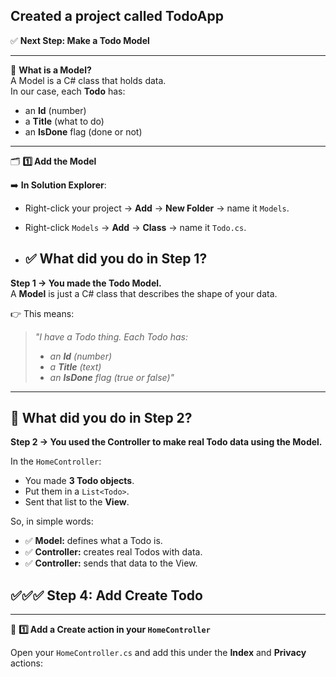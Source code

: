 ﻿## Created a project called  TodoApp

✅ **Next Step: Make a Todo Model**

---

📌 **What is a Model?**  
A Model is a C# class that holds data.  
In our case, each **Todo** has:
- an **Id** (number)
- a **Title** (what to do)
- an **IsDone** flag (done or not)

---

🗂️ **1️⃣ Add the Model**

➡️ **In Solution Explorer**:  
- Right-click your project → **Add** → **New Folder** → name it `Models`.  
- Right-click `Models` → **Add** → **Class** → name it `Todo.cs`.


- ## ✅ What did you do in Step 1?

**Step 1 → You made the Todo Model.**  
A **Model** is just a C# class that describes the shape of your data.

👉 This means:  
> *"I have a Todo thing. Each Todo has:*  
> - *an **Id** (number)*  
> - *a **Title** (text)*  
> - *an **IsDone** flag (true or false)"*

---

## 📌 What did you do in Step 2?

**Step 2 → You used the Controller to make real Todo data using the Model.**

In the `HomeController`:
- You made **3 Todo objects**.
- Put them in a `List<Todo>`.
- Sent that list to the **View**.

So, in simple words:  
- ✅ **Model:** defines what a Todo is.  
- ✅ **Controller:** creates real Todos with data.  
- ✅ **Controller:** sends that data to the View.

## ✅✅✅ Step 4: Add Create Todo

---

📌 **1️⃣ Add a Create action in your `HomeController`**

Open your `HomeController.cs` and add this under the **Index** and **Privacy** actions:

